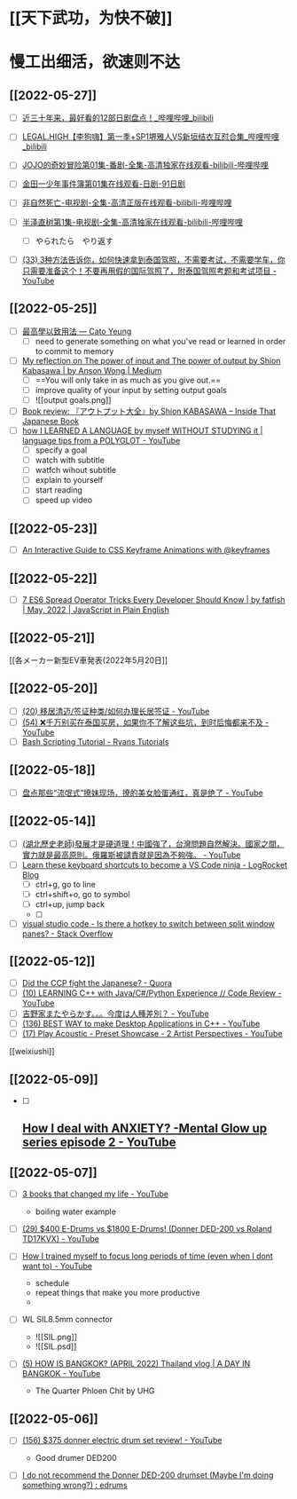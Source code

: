 # [[天下武功，为快不破]]
# 慢工出细活，欲速则不达

## [[2022-05-27]]
- [ ] [近三十年来，最好看的12部日剧盘点！_哔哩哔哩_bilibili](https://www.bilibili.com/video/BV1Rk4y1971b?spm_id_from=333.337.search-card.all.click)
- [ ] [LEGAL.HIGH【李狗嗨】第一季+SP1堺雅人VS新垣结衣互怼合集_哔哩哔哩_bilibili](https://www.bilibili.com/video/BV1Kf4y1d7ta?spm_id_from=333.337.search-card.all.click)
- [ ] [JOJO的奇妙冒险第01集-番剧-全集-高清独家在线观看-bilibili-哔哩哔哩](https://www.bilibili.com/bangumi/play/ep292950?bsource=baidu_aladdin&from_spmid=666.25.episode.0)
- [ ] [金田一少年事件簿第01集在线观看-日剧-91日剧](http://www.wwmulu.com/rj/jtysnsjb/play-1-1.html)
- [ ] [非自然死亡-电视剧-全集-高清正版在线观看-bilibili-哔哩哔哩](https://www.bilibili.com/bangumi/play/ss24053?spm_id_from=333.337.0.0)
- [ ] [半泽直树第1集-电视剧-全集-高清独家在线观看-bilibili-哔哩哔哩](https://www.bilibili.com/bangumi/play/ep351870?spm_id_from=333.337.0.0)
	- [ ] やられたら　やり返す
- [ ] [(33) 3种方法告诉你，如何快速拿到泰国驾照，不需要考试，不需要学车，你只需要准备这个！不要再用假的国际驾照了，附泰国驾照考题和考试项目 - YouTube](https://www.youtube.com/watch?v=mHJBkh10sPI)


## [[2022-05-25]]

- [ ] [最高學以致用法 — Cato Yeung](https://www.catoyeung.com/blog/the-power-of-output-how-to-change-learning-to-outcome-)
	- [ ] need to generate something on what you've read or learned in order to commit to memory
- [ ] [My reflection on The power of input and The power of output by Shion Kabasawa | by Anson Wong | Medium](https://ansoncwwong.medium.com/my-reflection-on-the-power-of-input-and-the-power-of-output-by-shion-kabasawa-69c006db57f8)
	- [ ] ==You will only take in as much as you give out.==
	- [ ] improve quality of your input by setting output goals
	- [ ] ![[output goals.png]]
- [ ] [Book review: 『アウトプット大全』by Shion KABASAWA – Inside That Japanese Book](https://insidethatjapanesebook.com/2019/10/20/book-review-%E3%80%8E%E3%82%A2%E3%82%A6%E3%83%88%E3%83%97%E3%83%83%E3%83%88%E5%A4%A7%E5%85%A8%E3%80%8Fby-shion-kabasawa/)
- [ ] [how I LEARNED A LANGUAGE by myself WITHOUT STUDYING it | language tips from a POLYGLOT - YouTube](https://www.youtube.com/watch?v=7YX7PAdo4B0)
	- [ ] specify a goal
	- [ ] watch with subtitle
	- [ ] watfch wihout subtitle
	- [ ] explain to yourself
	- [ ] start reading
	- [ ] speed up video

## [[2022-05-23]]

- [ ] [An Interactive Guide to CSS Keyframe Animations with @keyframes](https://www.joshwcomeau.com/animation/keyframe-animations/)


## [[2022-05-22]]

- [ ] [7 ES6 Spread Operator Tricks Every Developer Should Know | by fatfish | May, 2022 | JavaScript in Plain English](https://javascript.plainenglish.io/7-es6-spread-operator-tricks-every-developer-should-know-f162d602c9d6)


## [[2022-05-21]]
[[各メーカー新型EV車発表(2022年5月20日]]

## [[2022-05-20]]
- [ ] [(20) 移居清迈/签证种类/如何办理长居签证 - YouTube](https://www.youtube.com/watch?v=kH1tzGT3JH8)
- [ ] [(54) ❌千万别买在泰国买房，如果你不了解这些坑，到时后悔都来不及 - YouTube](https://www.youtube.com/watch?v=-fj0MkYTzuw)
- [ ] [Bash Scripting Tutorial - Ryans Tutorials](https://ryanstutorials.net/bash-scripting-tutorial/)

## [[2022-05-18]]
- [ ] [盘点那些“流氓式”撩妹现场，撩的美女脸蛋通红，真是绝了 - YouTube](https://www.youtube.com/watch?v=ErJQPj5ko5Q)

## [[2022-05-14]]

- [ ] [(湖北歷史老師)發展才是硬道理！中國強了，台灣問題自然解決。國家之間，實力就是最高原則。俄羅斯被譴責就是因為不夠強。 - YouTube](https://www.youtube.com/watch?v=AB7GKzfA0NQ)
- [ ] [Learn these keyboard shortcuts to become a VS Code ninja - LogRocket Blog](https://blog.logrocket.com/learn-these-keyboard-shortcuts-to-become-a-vs-code-ninja/#:~:text=By%20using%20alt%20%2B%20left%20%2F%20right,file%20in%20the%20file%20history.)
	- [ ] ctrl+g, go to line
	- [ ] ctrl+shift+o, go to symbol
	- [ ] ctrl+up, jump back
	- [ ]  
- [ ] [visual studio code - Is there a hotkey to switch between split window panes? - Stack Overflow](https://stackoverflow.com/questions/36328029/is-there-a-hotkey-to-switch-between-split-window-panes)

## [[2022-05-12]]

- [ ] [Did the CCP fight the Japanese? - Quora](https://www.quora.com/Did-the-CCP-fight-the-Japanese)
- [ ] [(10) LEARNING C++ with Java/C#/Python Experience // Code Review - YouTube](https://www.youtube.com/watch?v=gkEHofFbYyU)
- [ ] [吉野家またやらかす。。。今度は人種差別？ - YouTube](https://www.youtube.com/watch?v=v75zM8dS5Pc)
- [ ] [(136) BEST WAY to make Desktop Applications in C++ - YouTube](https://www.youtube.com/watch?v=vWXrFetSH8w)
- [ ] [(17) Play Acoustic - Preset Showcase - 2 Artist Perspectives - YouTube](https://www.youtube.com/watch?v=aEZE4ZJBT_I)

[[weixiushi]]


## [[2022-05-09]]

- [ ] [How I deal with ANXIETY? -Mental Glow up series episode 2 - YouTube](https://www.youtube.com/watch?v=xBaemyOBjPc)
	- 
## [[2022-05-07]]
- [ ] [3 books that changed my life - YouTube](https://www.youtube.com/watch?v=wafgcPfhEpc)
	- boiling water example
- [ ] [(29) $400 E-Drums vs $1800 E-Drums! (Donner DED-200 vs Roland TD17KVX) - YouTube](https://www.youtube.com/watch?v=v0hcnSm-PeQ)
- [ ] [How I trained myself to focus long periods of time (even when I dont want to) - YouTube](https://www.youtube.com/watch?v=y_EvhJ1u0Ec)
	- schedule
	- repeat things that make you more productive
	- 

- [ ] WL SIL8.5mm connector
	- ![[SIL.png]]
	- ![[SIL.psd]]

- [ ] [(5) HOW IS BANGKOK? (APRIL 2022) Thailand vlog | A DAY IN BANGKOK - YouTube](https://www.youtube.com/watch?v=oJ_N-P_cF3c)
	- The Quarter Phloen Chit by UHG 

## [[2022-05-06]]
- [ ] [(156) $375 donner electric drum set review! - YouTube](https://www.youtube.com/watch?v=gKBsomvgu_o)
	- Good drumer DED200
- [ ] [I do not recommend the Donner DED-200 drumset (Maybe I'm doing something wrong?) : edrums](https://www.reddit.com/r/edrums/comments/npwxr1/i_do_not_recommend_the_donner_ded200_drumset/)



